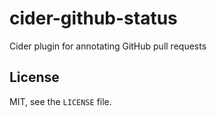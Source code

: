 # cider-github-status #

Cider plugin for annotating GitHub pull requests

## License ##

MIT, see the `LICENSE` file.
